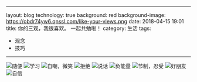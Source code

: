 
---
layout: blog
technology: true
background: red
background-image: https://obdr74yw6.qnssl.com/like-your-views.png
date: 2018-04-15 19:01
title: 你的三观，我很喜欢。 一起共勉啦！
category: 生活
tags:
- 观念
- 技巧
---

![随便][1]
![学习][2]
![自嘲，微笑][3]
![拒绝][4]
![说话][5]
![负能量][6]
![节制，忍受][7]
![好朋友][8]
![自信][9]  


  [1]: https://wx1.sinaimg.cn/mw1024/006hHB37ly1fqddkpd65sj30hs29dq58.jpg
  [2]: https://wx3.sinaimg.cn/mw1024/006hHB37ly1fqddkq4h73j30hp1vvdhp.jpg
  [3]: https://wx4.sinaimg.cn/mw1024/006hHB37ly1fqddkqnmn7j30hp1xcq50.jpg
  [4]: https://wx2.sinaimg.cn/mw1024/006hHB37ly1fqddkr7ur5j30hp1xn0ux.jpg
  [5]: https://wx3.sinaimg.cn/mw1024/006hHB37ly1fqddkrvrudj30ho1y0tay.jpg
  [6]: https://wx1.sinaimg.cn/mw1024/006hHB37ly1fqddkseurwj30hp1vujt3.jpg
  [7]: https://wx4.sinaimg.cn/mw1024/006hHB37ly1fqddksyausj30hs1xh40l.jpg
  [8]: https://wx3.sinaimg.cn/mw1024/006hHB37ly1fqddktiuavj30hq2sk0vk.jpg
  [9]: https://wx1.sinaimg.cn/mw1024/006hHB37ly1fqddku8il2j30hr32xgpa.jpg